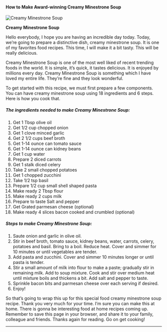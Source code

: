             

#### How to Make Award-winning Creamy Minestrone Soup

![Creamy Minestrone Soup](https://img-global.cpcdn.com/recipes/62dc564ac2e73d7f/751x532cq70/creamy-minestrone-soup-recipe-main-photo.jpg)

**Creamy Minestrone Soup**

Hello everybody, I hope you are having an incredible day today. Today, we’re going to prepare a distinctive dish, creamy minestrone soup. It is one of my favorites food recipes. This time, I will make it a bit tasty. This will be really delicious.

Creamy Minestrone Soup is one of the most well liked of recent trending foods in the world. It is simple, it’s quick, it tastes delicious. It is enjoyed by millions every day. Creamy Minestrone Soup is something which I have loved my entire life. They’re fine and they look wonderful.

To get started with this recipe, we must first prepare a few components. You can have creamy minestrone soup using 18 ingredients and 6 steps. Here is how you cook that.

##### The ingredients needed to make Creamy Minestrone Soup:

1.  Get 1 Tbsp olive oil
2.  Get 1/2 cup chopped onion
3.  Get 1 clove minced garlic
4.  Get 2 1/2 cups beef broth
5.  Get 1-14 ounce can tomato sauce
6.  Get 1-14 ounce can kidney beans
7.  Get 1 cup water
8.  Prepare 2 diced carrots
9.  Get 1 stalk diced celery
10.  Take 2 small chopped potatoes
11.  Get 1 chopped zucchini
12.  Take 1/2 tsp basil
13.  Prepare 1/2 cup small shell shaped pasta
14.  Make ready 2 Tbsp flour
15.  Make ready 2 cups milk
16.  Prepare to taste Salt and pepper
17.  Get Grated parmesan cheese (optional)
18.  Make ready 4 slices bacon cooked and crumbled (optional)

##### Steps to make Creamy Minestrone Soup:

1.  Saute onion and garlic in olive oil.
2.  Stir in beef broth, tomato sauce, kidney beans, water, carrots, celery, potatoes and basil. Bring to a boil. Reduce heat. Cover and simmer for 10 minutes or until vegetables are tender.
3.  Add pasta and zucchini. Cover and simmer 10 minutes longer or until pasta is tender.
4.  Stir a small amount of milk into flour to make a paste; gradually stir in remaining milk. Add to soup mixture. Cook and stir over medium heat until mixture boils and thickens a bit. Add salt and pepper to taste.
5.  Sprinkle bacon bits and parmesan cheese over each serving if desired.
6.  Enjoy!

So that’s going to wrap this up for this special food creamy minestrone soup recipe. Thank you very much for your time. I’m sure you can make this at home. There is gonna be interesting food at home recipes coming up. Remember to save this page in your browser, and share it to your family, colleague and friends. Thanks again for reading. Go on get cooking!

* * *